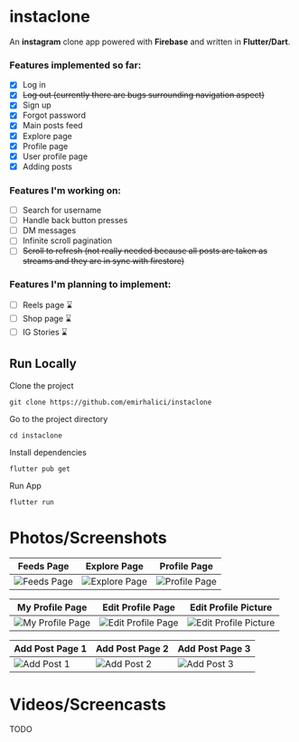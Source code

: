 # instaclone
An **instagram** clone app powered with **Firebase** and written in **Flutter/Dart**.
### Features implemented so far:
 - [x] Log in
 - [x] ~~Log out (currently there are bugs surrounding navigation aspect)~~
 - [x] Sign up
 - [x] Forgot password
 - [x] Main posts feed
 - [x] Explore page
 - [x] Profile page
 - [x] User profile page
 - [x] Adding posts

### Features I'm working on:
 - [ ] Search for username
 - [ ] Handle back button presses
 - [ ] DM messages
 - [ ] Infinite scroll pagination
 - [ ] ~~Scroll to refresh (not really needed because all posts are taken as streams and they are in sync with firestore)~~

### Features I'm planning to implement:
 - [ ] Reels page ⌛️
 - [ ] Shop page ⌛️
 - [ ] IG Stories ⌛️

## Run Locally
Clone the project

    git clone https://github.com/emirhalici/instaclone

Go to the project directory

    cd instaclone

Install dependencies

    flutter pub get

Run App

    flutter run
# Photos/Screenshots

|Feeds Page|Explore Page| Profile Page |
|--|--|--|
| ![Feeds Page](https://user-images.githubusercontent.com/81600010/167615678-1927dd8c-3da6-4e6d-b6d1-9cd4f0fab2ff.PNG) |![Explore Page](https://user-images.githubusercontent.com/81600010/167615781-83c483dc-6273-4181-b994-654712a64417.PNG)  | ![Profile Page](https://user-images.githubusercontent.com/81600010/167615967-849c1125-9aae-4bc1-a5a2-a60960fed9be.PNG) |

|My Profile Page|Edit Profile Page| Edit Profile Picture |
|--|--|--|
| ![My Profile Page](https://user-images.githubusercontent.com/81600010/167616233-7493e7e4-50b5-432c-8312-07e5e085a675.PNG) |![Edit Profile Page](https://user-images.githubusercontent.com/81600010/167616247-d13711dd-6fb0-4215-af0f-3cf484ee1805.PNG)  | ![Edit Profile Picture](https://user-images.githubusercontent.com/81600010/167616254-4916a879-c119-4e6a-8943-5547a2ebaa98.PNG) |

|Add Post Page 1|Add Post Page 2|Add Post Page 3|
|--|--|--|
| ![Add Post 1](https://user-images.githubusercontent.com/81600010/167616434-1d096f7b-8f8c-45f6-ba44-ad9851bbeed7.PNG) |![Add Post 2](https://user-images.githubusercontent.com/81600010/167616457-3f7f2883-d973-4b4a-9366-866f778dd0c9.PNG)  | ![Add Post 3](https://user-images.githubusercontent.com/81600010/167616459-ed5dd4be-7351-4d42-b57b-35d5e095326c.PNG) |

# Videos/Screencasts
TODO
